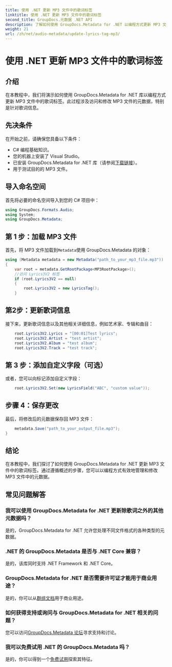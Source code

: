 ```yaml
---
title: 使用 .NET 更新 MP3 文件中的歌词标签
linktitle: 使用 .NET 更新 MP3 文件中的歌词标签
second_title: GroupDocs.元数据 .NET API
description: 了解如何使用 GroupDocs.Metadata for .NET 以编程方式更新 MP3 文件元数据，包括歌词、艺术家和专辑详细信息。
weight: 21
url: /zh/net/audio-metadata/update-lyrics-tag-mp3/
---
```


# 使用 .NET 更新 MP3 文件中的歌词标签

## 介绍
在本教程中，我们将演示如何使用 GroupDocs.Metadata for .NET 库以编程方式更新 MP3 文件中的歌词标签。此过程涉及访问和修改 MP3 文件的元数据，特别是针对歌词信息。
## 先决条件
在开始之前，请确保您具备以下条件：
- C# 编程基础知识。
- 您的机器上安装了 Visual Studio。
- 已安装 GroupDocs.Metadata for .NET 库（请参阅[下载链接](https://releases.groupdocs.com/metadata/net/)）。
- 用于测试目的的 MP3 文件。

## 导入命名空间
首先将必要的命名空间导入到您的 C# 项目中：
```csharp
using GroupDocs.Formats.Audio;
using System;
using GroupDocs.Metadata;
```
## 第 1 步：加载 MP3 文件
首先，将 MP3 文件加载到`Metadata`使用 GroupDocs.Metadata 的对象：
```csharp
using (Metadata metadata = new Metadata("path_to_your_mp3_file.mp3"))
{
    var root = metadata.GetRootPackage<MP3RootPackage>();
    //访问 Lyrics3V2 标签
    if (root.Lyrics3V2 == null)
    {
        root.Lyrics3V2 = new LyricsTag();
    }
```
## 第2步：更新歌词信息
接下来，更新歌词信息以及其他相关详细信息，例如艺术家、专辑和曲目：
```csharp
    root.Lyrics3V2.Lyrics = "[00:01]Test lyrics";
    root.Lyrics3V2.Artist = "test artist";
    root.Lyrics3V2.Album = "test album";
    root.Lyrics3V2.Track = "test track";
```
## 第 3 步：添加自定义字段（可选）
或者，您可以向标记添加自定义字段：
```csharp
    root.Lyrics3V2.Set(new LyricsField("ABC", "custom value"));
```
## 步骤 4：保存更改
最后，将修改后的元数据保存回 MP3 文件：
```csharp
    metadata.Save("path_to_your_output_file.mp3");
}
```

## 结论
在本教程中，我们探讨了如何使用 GroupDocs.Metadata for .NET 更新 MP3 文件中的歌词标签。通过遵循概述的步骤，您可以以编程方式有效地管理和修改 MP3 文件中的元数据。

## 常见问题解答
### 我可以使用 GroupDocs.Metadata for .NET 更新除歌词之外的其他元数据吗？
是的，GroupDocs.Metadata for .NET 允许您处理不同文件格式的各种类型的元数据。
### .NET 的 GroupDocs.Metadata 是否与 .NET Core 兼容？
是的，该库同时支持 .NET Framework 和 .NET Core。
### GroupDocs.Metadata for .NET 是否需要许可证才能用于商业用途？
是的，你可以从[群组文档](https://purchase.groupdocs.com/buy)用于商业用途。
### 如何获得支持或询问与 GroupDocs.Metadata for .NET 相关的问题？
您可以访问[GroupDocs.Metadata 论坛](https://forum.groupdocs.com/c/metadata/14)寻求支持和讨论。
### 我可以免费试用 .NET 的 GroupDocs.Metadata 吗？
是的，你可以得到一个[免费试用](https://releases.groupdocs.com/)探索其特征。